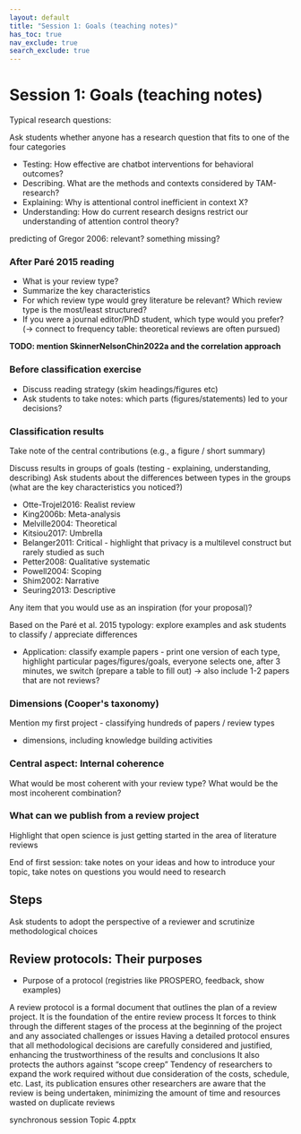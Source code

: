 ```yaml
---
layout: default
title: "Session 1: Goals (teaching notes)"
has_toc: true
nav_exclude: true
search_exclude: true
---
```


# Session 1: Goals (teaching notes)

Typical research questions:

Ask students whether anyone has a research question that fits to one of the four categories

- Testing: How effective are chatbot interventions for behavioral outcomes?
- Describing. What are the methods and contexts considered by TAM-research?
- Explaining: Why is attentional control inefficient in context X?
- Understanding: How do current research designs restrict our understanding of attention control theory?

<!-- understanding: may also cover "theory landscaping" (Okoli2012) -->

predicting of Gregor 2006: relevant? something missing? 

### After Paré 2015 reading

- What is your review type?
- Summarize the key characteristics
- For which review type would grey literature be relevant? Which review type is the most/least structured?
- If you were a journal editor/PhD student, which type would you prefer? (-> connect to frequency table: theoretical reviews are often pursued)

**TODO: mention SkinnerNelsonChin2022a and the correlation approach**

### Before classification exercise

- Discuss reading strategy (skim headings/figures etc)
- Ask students to take notes: which parts (figures/statements) led to your decisions?


### Classification results

Take note of the central contributions (e.g., a figure / short summary)

Discuss results in groups of goals (testing - explaining, understanding, describing)
Ask students about the differences between types in the groups (what are the key characteristics you noticed?)

- Otte-Trojel2016: Realist review
- King2006b: Meta-analysis
- Melville2004: Theoretical
- Kitsiou2017: Umbrella
- Belanger2011: Critical - highlight that privacy is a multilevel construct but rarely studied as such
- Petter2008: Qualitative systematic
- Powell2004: Scoping
- Shim2002: Narrative
- Seuring2013: Descriptive

Any item that you would use as an inspiration (for your proposal)?

Based on the Paré et al. 2015 typology: explore examples and ask students to classify / appreciate differences

- Application: classify example papers - print one version of each type, highlight particular pages/figures/goals, everyone selects one, after 3 minutes, we switch (prepare a table to fill out)
-> also include 1-2 papers that are not reviews?

### Dimensions (Cooper's taxonomy)

Mention my first project - classifying hundreds of papers / review types
- dimensions, including knowledge building activities

### Central aspect: Internal coherence

What would be most coherent with your review type?
What would be the most incoherent combination?

### What can we publish from a review project

Highlight that open science is just getting started in the area of literature reviews

End of first session: take notes on your ideas and how to introduce your topic, take notes on questions you would need to research

## Steps

Ask students to adopt the perspective of a reviewer and scrutinize methodological choices

## Review protocols: Their purposes

- Purpose of a protocol (registries like PROSPERO, feedback, show examples)

A review protocol is a formal document that outlines the plan of a review project. It is the foundation of the entire review process
It forces to think through the different stages of the process at the beginning of the project and any associated challenges or issues
Having a detailed protocol ensures that all methodological decisions are carefully considered and justified, enhancing the trustworthiness of the results and conclusions
It also protects the authors against “scope creep”
Tendency of researchers to expand the work required without due consideration of the costs, schedule, etc.
Last, its publication ensures other researchers are aware that the review is being undertaken, minimizing the amount of time and resources wasted on duplicate reviews

synchronous session Topic 4.pptx 

